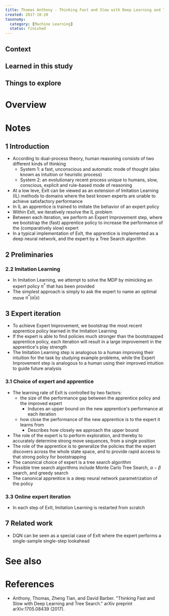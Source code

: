 ```yaml
---
title: Thomas Anthony - Thinking Fast and Slow with Deep Learning and Tree Search (2017)
created: 2017-10-20
taxonomy:
  category: [Machine Learning]
  status: finished
---
```


## Context

## Learned in this study

## Things to explore

# Overview

# Notes
## 1 Introduction
* According to dual-process theory, human reasoning consists of two different kinds of thinking
	* System 1: a fast, unconscious and automatic mode of thought (also known as intuition or heuristic process)
	* System 2: an evolutionary recent process unique to humans, slow, conscious, explicit and rule-based mode of reasoning
* At a low leve, ExIt can be viewed as an extension of Imitation Learning (IL) methods to domains where the best known experts are unable to achieve satisfactory performance
* In IL an apprentice is trained to imitate the behavior of an expert policy
* Within ExIt, we iteratively resolve the IL problem
* Between each iteration, we perform an Expert Improvement step, where we bootstrap the (fast) apprentice policy to increase the performance of the (comparatively slow) expert
* In a typical implementation of ExIt, the apprentice is implemented as a deep neural network, and the expert by a Tree Search algorithm

## 2 Preliminaries
### 2.2 Imitation Learning
* In Imitation Learning, we attempt to solve the MDP by mimicking an expert policy $\pi^*$ that has been provided
* The simplest approach is simply to ask the expert to name an optimal move $\pi^*(a|s)$

## 3 Expert iteration
* To achieve Expert Improvement, we bootstrap the most recent apprentice policy learned in the Imitation Learning
* If the expert is able to find policies much stronger than the bootstrapped apprentice policy, each iteration will result in a large improvement in the apprentice's play strength
* The Imitation Learning step is analogous to a human improving their intuition for the task by studying example problems, while the Expert Improvement step is analogous to a human using their improved intuition to guide future analysis

### 3.1 Choice of expert and apprentice
* The learning rate of ExIt is controlled by two factors:
	* the size of the performance gap between the apprentice policy and the improved expert
		* Induces an upper bound on the new apprentice's performance at each iteration
	* how close the performance of the new apprentice is to the expert it learns from
		* Describes how closely we approach the upper bound
* The role of the expert is to perform exploration, and thereby to accurately determine strong move sequences, from a single position
* The role of the apprentice is to generalize the policies that the expert discovers across the whole state space, and to provide rapid access to that strong policy for bootstrapping
* The canonical choice of expert is a tree search algorithm
* Possible tree search algorithms include Monte Carlo Tree Search, $\alpha-\beta$ search, and greedy search
* The canonical apprentice is a deep neural network parametrization of the policy

### 3.3 Online expert iteration
* In each step of ExIt, Imitation Learning is restarted from scratch

## 7 Related work
* DQN can be seen as a special case of ExIt where the expert performs a single-sample single-step lookahead

# See also

# References
* Anthony, Thomas, Zheng Tian, and David Barber. "Thinking Fast and Slow with Deep Learning and Tree Search." arXiv preprint arXiv:1705.08439 (2017).